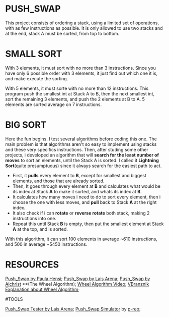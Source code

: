 # PUSH_SWAP

This project consists of ordering a stack, using a limited set of operations, with as few instructions as possible. 
It is only allowed to use two stacks and at the end, stack A must be sorted, from top to bottom.

# SMALL SORT

With 3 elements, it must sort with no more than 3 instructions. Since you have only 6 possible order with 3 elements, 
it just find out which one it is, and make execute the sorting.

With 5 elements, it must sorte with no more than 12 instructions. This program push the smallest int at Stack A to B, then the next smallest int, 
sort the remaining 3 elements, and push the 2 elements at B to A. 5 elements are sorted average on 7 instructions.

# BIG SORT

Here the fun begins. I test several algorithms before coding this one. The main problem is that algorithms aren't so easy to implement using 
stacks and these very specifics instructions. Then, after studing some other projects, i developed an algorithm that will **search for the least number of moves**
to sort an elements, until the Stack A is sorted. I called it **Lightning Sort**(quite presumptuous) since it always search for the easiest path to act.

- First, it **pulls** every element to **B**, except for smallest and biggest elements, and those that are already sorted.
- Then, It goes through every element at **B** and calculates what would be its index at Stack **A** to make it sorted, and whats its index at **B**.
- It calculates how many moves i need to do to sort every element, then i choose the one with less moves, and **pull** back to Stack **A** at the right index.
- It also check if i can **rotate** or **reverse rotate** both stack, making 2 instructions into one.
- Repeat this until Stack **B** is empty, then put the smallest element at Stack **A** at the top, and is sorted.

With this algorithm, it can sort 100 elements in average ~610 instructions, and 500 in average ~5450 instructions.

# RESOURCES

[Push_Swap by Paula Hensi](https://github.com/paulahemsi/push_swap);
[Push_Swap by Lais Arena](https://github.com/laisarena/push_swap);
[Push_Swap by Alchrist](https://github.com/alchrist42/push_swap_v2) **(The Wheel Algorithm);
[Wheel Algorithm Video](https://www.youtube.com/watch?v=JnbILLTLhOk&t=208s);
[VBranznik Explanation about Wheel Algorithm](https://github.com/VBrazhnik/Push_swap/wiki/Algorithm);

#TOOLS

[Push_Swap Tester by Lais Arena](https://github.com/laisarena/push_swap_tester);
[Push_Swap Simulator](https://github.com/o-reo/push_swap_visualizer) by [p-reo](https://github.com/o-reo);
